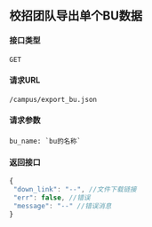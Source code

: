 ## 校招团队导出单个BU数据
#### 接口类型
	GET
#### 请求URL
	/campus/export_bu.json
#### 请求参数
	bu_name: `bu的名称`
#### 返回接口
```js
{
 "down_link": "--", //文件下载链接
 "err": false, //错误
 "message": "--" //错误消息
}
```